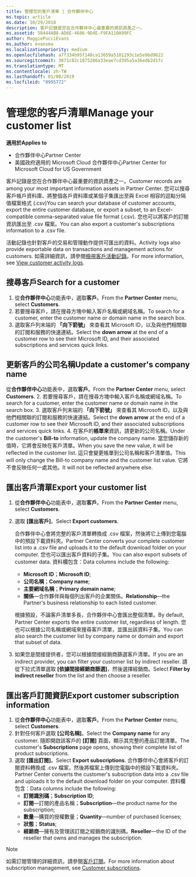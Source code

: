 ```yaml
---
title: 管理您的客戶清單 | 合作夥伴中心
ms.topic: article
ms.date: 10/29/2018
description: 客戶記錄是您在合作夥伴中心最重要的資訊資產之一。
ms.assetid: 58444AB8-AD6E-4686-9D4E-F9FA110A99FC
author: MaggiePucciEvans
ms.author: evansma
ms.localizationpriority: medium
ms.openlocfilehash: a7f334b95f148ca13659a5101293c1e5e9bd9622
ms.sourcegitcommit: 3871c82c1075206a33eae7cd395a5a36edb2d1fc
ms.translationtype: MT
ms.contentlocale: zh-TW
ms.lasthandoff: 01/08/2019
ms.locfileid: "8995772"
---
```

# <a name="manage-your-customer-list"></a><span data-ttu-id="af04b-103">管理您的客戶清單</span><span class="sxs-lookup"><span data-stu-id="af04b-103">Manage your customer list</span></span>

**<span data-ttu-id="af04b-104">適用於</span><span class="sxs-lookup"><span data-stu-id="af04b-104">Applies to</span></span>**

-  <span data-ttu-id="af04b-105">合作夥伴中心</span><span class="sxs-lookup"><span data-stu-id="af04b-105">Partner Center</span></span>
-  <span data-ttu-id="af04b-106">美國政府適用的 Microsoft Cloud 合作夥伴中心</span><span class="sxs-lookup"><span data-stu-id="af04b-106">Partner Center for Microsoft Cloud for US Government</span></span>


<span data-ttu-id="af04b-107">客戶記錄是您在合作夥伴中心最重要的資訊資產之一。</span><span class="sxs-lookup"><span data-stu-id="af04b-107">Customer records are among your most important information assets in Partner Center.</span></span> <span data-ttu-id="af04b-108">您可以搜尋客戶帳戶資料庫、將整個各戶資料庫或某個子集匯出至與 Excel 相容的逗點分隔值檔案格式 (.csv)</span><span class="sxs-lookup"><span data-stu-id="af04b-108">You can search your database of customer accounts, export the entire customer database, or export a subset, to an Excel-compatible comma-separated value file format (.csv).</span></span> <span data-ttu-id="af04b-109">您也可以將客戶的訂閱資訊匯出至 .csv 檔案。</span><span class="sxs-lookup"><span data-stu-id="af04b-109">You can also export a customer's subscriptions information to a .csv file.</span></span>

<span data-ttu-id="af04b-110">活動記錄也針對客戶的交易和管理動作提供可匯出的資料。</span><span class="sxs-lookup"><span data-stu-id="af04b-110">Activity logs also provide exportable data on transactions and management actions for customers.</span></span> <span data-ttu-id="af04b-111">如需詳細資訊，請參閱[檢視客戶活動記錄](activity-logs.md)。</span><span class="sxs-lookup"><span data-stu-id="af04b-111">For more information, see [View customer activity logs](activity-logs.md).</span></span>


## <a name="search-for-a-customer"></a><span data-ttu-id="af04b-112">搜尋客戶</span><span class="sxs-lookup"><span data-stu-id="af04b-112">Search for a customer</span></span>

1.  <span data-ttu-id="af04b-113">從**合作夥伴中心**功能表中，選取**客戶**。</span><span class="sxs-lookup"><span data-stu-id="af04b-113">From the **Partner Center** menu, select **Customers**.</span></span>
2.  <span data-ttu-id="af04b-114">若要搜尋客戶，請在搜尋方塊中輸入客戶名稱或網域名稱。</span><span class="sxs-lookup"><span data-stu-id="af04b-114">To search for a customer, enter the customer name or domain name in the search box.</span></span>
3.  <span data-ttu-id="af04b-115">選取客戶列末端的 **「向下箭號」** 來查看其 Microsoft ID，以及與他們相關聯的訂閱和服務的快速連結。</span><span class="sxs-lookup"><span data-stu-id="af04b-115">Select the **down arrow** at the end of a customer row to see their Microsoft ID, and their associated subscriptions and services quick links.</span></span>

## <a name="update-a-customers-company-name"></a><span data-ttu-id="af04b-116">更新客戶的公司名稱</span><span class="sxs-lookup"><span data-stu-id="af04b-116">Update a customer's company name</span></span>

<span data-ttu-id="af04b-117">從**合作夥伴中心**功能表中，選取**客戶**。</span><span class="sxs-lookup"><span data-stu-id="af04b-117">From the **Partner Center** menu, select **Customers**.</span></span>
2.  <span data-ttu-id="af04b-118">若要搜尋客戶，請在搜尋方塊中輸入客戶名稱或網域名稱。</span><span class="sxs-lookup"><span data-stu-id="af04b-118">To search for a customer, enter the customer name or domain name in the search box.</span></span>
3.  <span data-ttu-id="af04b-119">選取客戶列末端的 **「向下箭號」** 來查看其 Microsoft ID，以及與他們相關聯的訂閱和服務的快速連結。</span><span class="sxs-lookup"><span data-stu-id="af04b-119">Select the **down arrow** at the end of a customer row to see their Microsoft ID, and their associated subscriptions and services quick links.</span></span>
4.  <span data-ttu-id="af04b-120">在客戶的**帳單來**資訊，請更新的公司名稱。</span><span class="sxs-lookup"><span data-stu-id="af04b-120">Under the customer's **Bill-to** information, update the company name.</span></span> <span data-ttu-id="af04b-121">當您儲存新的值時，它將會反映在客戶清單。</span><span class="sxs-lookup"><span data-stu-id="af04b-121">When you save the new value, it will be reflected in the customer list.</span></span> <span data-ttu-id="af04b-122">這只會變更帳單到公司名稱和客戶清單值。</span><span class="sxs-lookup"><span data-stu-id="af04b-122">This will only change the Bill-to company name and the customer list value.</span></span> <span data-ttu-id="af04b-123">它將不會反映任何一處其他。</span><span class="sxs-lookup"><span data-stu-id="af04b-123">It will not be reflected anywhere else.</span></span>

## <a name="export-your-customer-list"></a><span data-ttu-id="af04b-124">匯出客戶清單</span><span class="sxs-lookup"><span data-stu-id="af04b-124">Export your customer list</span></span>

1.  <span data-ttu-id="af04b-125">從**合作夥伴中心**功能表中，選取**客戶**。</span><span class="sxs-lookup"><span data-stu-id="af04b-125">From the **Partner Center** menu, select **Customers**.</span></span>
2.  <span data-ttu-id="af04b-126">選取 **\[匯出客戶\]**。</span><span class="sxs-lookup"><span data-stu-id="af04b-126">Select **Export customers**.</span></span>

    <span data-ttu-id="af04b-127">合作夥伴中心會將完整的客戶清單轉換成 .csv 檔案，然後將它上傳到您電腦中的預設下載資料夾。</span><span class="sxs-lookup"><span data-stu-id="af04b-127">Partner Center converts your complete customer list into a .csv file and uploads it to the default download folder on your computer.</span></span> <span data-ttu-id="af04b-128">您也可以匯出客戶資料的子集。</span><span class="sxs-lookup"><span data-stu-id="af04b-128">You can also export subsets of customer data.</span></span> <span data-ttu-id="af04b-129">資料欄包含：</span><span class="sxs-lookup"><span data-stu-id="af04b-129">Data columns include the following:</span></span>

    -   <span data-ttu-id="af04b-130">**Microsoft ID**；</span><span class="sxs-lookup"><span data-stu-id="af04b-130">**Microsoft ID**;</span></span>
    -   <span data-ttu-id="af04b-131">**公司名稱**；</span><span class="sxs-lookup"><span data-stu-id="af04b-131">**Company name**;</span></span>
    -   <span data-ttu-id="af04b-132">**主要網域名稱**；</span><span class="sxs-lookup"><span data-stu-id="af04b-132">**Primary domain name**;</span></span>
    -   <span data-ttu-id="af04b-133">**關係**—合作夥伴與每個列出客戶的企業關係。</span><span class="sxs-lookup"><span data-stu-id="af04b-133">**Relationship**—the Partner's business relationship to each listed customer.</span></span>

    <span data-ttu-id="af04b-134">根據預設，不論客戶清單多長，合作夥伴中心會匯出整個清單。</span><span class="sxs-lookup"><span data-stu-id="af04b-134">By default, Partner Center exports the entire customer list, regardless of length.</span></span> <span data-ttu-id="af04b-135">您也可以根據公司名稱或網域來搜尋客戶清單，並匯出該資料子集。</span><span class="sxs-lookup"><span data-stu-id="af04b-135">You can also search the customer list by company name or domain and export that subset of data.</span></span>

3.  <span data-ttu-id="af04b-136">如果您是間接提供者，您可以根據間接經銷商篩選客戶清單。</span><span class="sxs-lookup"><span data-stu-id="af04b-136">If you are an indirect provider, you can filter your customer list by indirect reseller.</span></span> <span data-ttu-id="af04b-137">請從下拉式清單選取 **\[依據間接經銷商篩選\]**，然後選擇經銷商。</span><span class="sxs-lookup"><span data-stu-id="af04b-137">Select **Filter by indirect reseller** from the list and then choose a reseller.</span></span>


## <a name="export-customer-subscription-information"></a><span data-ttu-id="af04b-138">匯出客戶訂閱資訊</span><span class="sxs-lookup"><span data-stu-id="af04b-138">Export customer subscription information</span></span>

1.  <span data-ttu-id="af04b-139">從**合作夥伴中心**功能表中，選取**客戶**。</span><span class="sxs-lookup"><span data-stu-id="af04b-139">From the **Partner Center** menu, select **Customers**.</span></span>
2.  <span data-ttu-id="af04b-140">針對任何客戶選取 **\[公司名稱\]**。</span><span class="sxs-lookup"><span data-stu-id="af04b-140">Select the **Company name** for any customer.</span></span> <span data-ttu-id="af04b-141">隨即開啟該客戶的 **\[訂閱\]** 頁面，顯示其完整的產品訂閱清單。</span><span class="sxs-lookup"><span data-stu-id="af04b-141">The customer's **Subscriptions** page opens, showing their complete list of product subscriptions.</span></span>
3.  <span data-ttu-id="af04b-142">選取 **\[匯出訂閱\]**。</span><span class="sxs-lookup"><span data-stu-id="af04b-142">Select **Export subscriptions**.</span></span> <span data-ttu-id="af04b-143">合作夥伴中心會將客戶的訂閱資料轉換成 .csv 檔案，然後將檔案上傳到您電腦中的預設下載資料夾。</span><span class="sxs-lookup"><span data-stu-id="af04b-143">Partner Center converts the customer's subscription data into a .csv file and uploads it to the default download folder on your computer.</span></span> <span data-ttu-id="af04b-144">資料欄包含：</span><span class="sxs-lookup"><span data-stu-id="af04b-144">Data columns include the following:</span></span>
    -   <span data-ttu-id="af04b-145">**訂閱識別碼**；</span><span class="sxs-lookup"><span data-stu-id="af04b-145">**Subscription ID**;</span></span>
    -   <span data-ttu-id="af04b-146">**訂閱**—訂閱的產品名稱；</span><span class="sxs-lookup"><span data-stu-id="af04b-146">**Subscription**—the product name for the subscription;</span></span>
    -   <span data-ttu-id="af04b-147">**數量**—購買的授權數量；</span><span class="sxs-lookup"><span data-stu-id="af04b-147">**Quantity**—number of purchased licenses;</span></span>
    -   <span data-ttu-id="af04b-148">**狀態**；</span><span class="sxs-lookup"><span data-stu-id="af04b-148">**Status**;</span></span>
    -   <span data-ttu-id="af04b-149">**經銷商**—擁有及管理該訂閱之經銷商的識別碼。</span><span class="sxs-lookup"><span data-stu-id="af04b-149">**Reseller**—the ID of the reseller that owns and manages the subscription.</span></span>

> [!NOTE]  
> <span data-ttu-id="af04b-150">如需訂閱管理的詳細資訊，請參閱[客戶訂閱](customer-subscriptions.md)。</span><span class="sxs-lookup"><span data-stu-id="af04b-150">For more information about subscription management, see [Customer subscriptions](customer-subscriptions.md).</span></span>

     

 

 



